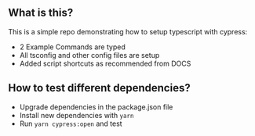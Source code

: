 ## What is this?
This is a simple repo demonstrating how to setup typescript with cypress:
 - 2 Example Commands are typed
 - All tsconfig and other config files are setup
 - Added script shortcuts as recommended from DOCS

## How to test different dependencies?
 - Upgrade dependencies in the package.json file 
 - Install new dependencies with `yarn`
 - Run `yarn cypress:open` and test

